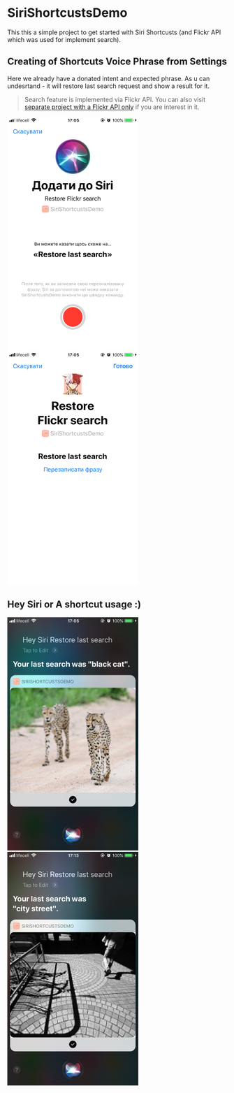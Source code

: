 # SiriShortcustsDemo

This this a simple project to get started with Siri Shortcusts (and Flickr API which was used for implement search). 


## Creating of Shortcuts Voice Phrase from Settings

Here we already have a donated intent and expected phrase. 
As u can undesrtand - it will restore last search request and show a result for it. 

> Search feature is implemented via Flickr API. You can also visit [separate project with a Flickr API only](https://github.com/hellensoloviy/FlickrAPIDemo) if you are interest in it. 

<img src="https://github.com/hellensoloviy/SiriShortcustsDemo/blob/master/SiriShortcustsDemo/screenshots/IMG_1.PNG" width="300"/>  <img src="https://github.com/hellensoloviy/SiriShortcustsDemo/blob/master/SiriShortcustsDemo/screenshots/IMG_2.PNG" width="300"/> 


## Hey Siri or A shortcut usage :)

<img src="https://github.com/hellensoloviy/SiriShortcustsDemo/blob/master/SiriShortcustsDemo/screenshots/IMG_3.PNG" width="300"/>  <img src="https://github.com/hellensoloviy/SiriShortcustsDemo/blob/master/SiriShortcustsDemo/screenshots/IMG_4.PNG" width="300"/> 
